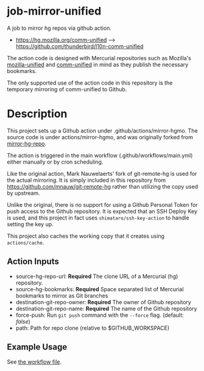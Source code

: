 # job-mirror-unified

A job to mirror hg repos via github action.

* https://hg.mozilla.org/comm-unified --> https://github.com/thunderbird/l10n-comm-unified

The action code is designed with Mercurial repositories such as Mozilla's
[mozilla-unified](https://hg.mozilla.org/mozilla-unified) and
[comm-unified](https://hg.mozilla.org/comm-unified) in mind as they publish the necessary
bookmarks.

The only supported use of the action code in this repository is the temporary
mirroring of comm-unified to Github.

# Description

This project sets up a Github action under .github/actions/mirror-hgmo. The
source code is under actions/mirror-hgmo, and was originally forked from
[mirror-hg-repo](https://github.com/mozillazg/mirror-hg-repo).

The action is triggered in the main workflow (.github/workflows/main.yml) either
manually or by cron scheduling.

Like the original action, Mark Nauwelaerts' fork of git-remote-hg is used for
the actual mirroring. It is simply included in this repository from
https://github.com/mnauw/git-remote-hg rather than utilizing the copy used
by upstream.

Unlike the original, there is no support for using a Github Personal Token
for push access to the Github repository. It is expected that an SSH Deploy
Key is used, and this project in fact uses `shimataro/ssh-key-action` to
handle setting the key up.

This project also caches the working copy that it creates using `actions/cache`.

## Action Inputs

* source-hg-repo-url: **Required** The clone URL of a Mercurial (hg) repository.
* source-hg-bookmarks: **Required** Space separated list of Mercurial bookmarks
  to mirror as Git branches
* destination-git-repo-owner: **Required** The owner of Github repository
* destination-git-repo-name: **Required** The name of the Github repository
* force-push: Run `git push` command with the `--force` flag. (default: *false*)
* path: Path for repo clone (relative to $GITHUB_WORKSPACE)

## Example Usage

See [the workflow file](.github/workflows/main.yml).
